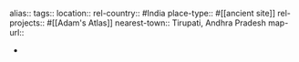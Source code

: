 alias::
tags::
location::
rel-country:: #India
place-type:: #[[ancient site]]
rel-projects:: #[[Adam's Atlas]]
nearest-town:: Tirupati, Andhra Pradesh
map-url::

-
